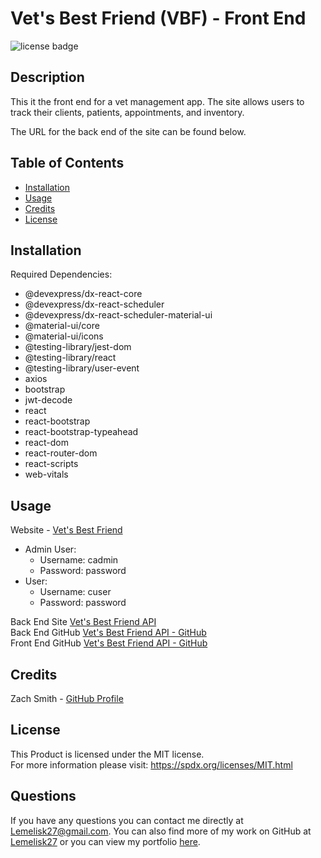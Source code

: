 # Vet's Best Friend (VBF) - Front End
![license badge](https://img.shields.io/badge/license-MIT-blue)
## Description
This it the front end for a vet management app. The site allows users to track their clients, patients, appointments, and inventory.  
  
The URL for the back end of the site can be found below.
## Table of Contents
- [Installation](#installation)
- [Usage](#usage)
- [Credits](#credits)
- [License](#license)
## Installation
Required Dependencies:
- @devexpress/dx-react-core
- @devexpress/dx-react-scheduler
- @devexpress/dx-react-scheduler-material-ui
- @material-ui/core
- @material-ui/icons
- @testing-library/jest-dom
- @testing-library/react
- @testing-library/user-event
- axios
- bootstrap
- jwt-decode
- react
- react-bootstrap
- react-bootstrap-typeahead
- react-dom
- react-router-dom
- react-scripts
- web-vitals
## Usage
Website - [Vet's Best Friend](https://vetbestfriend.herokuapp.com/)
- Admin User:  
    - Username: cadmin  
    - Password: password  
- User:
    - Username: cuser
    - Password: password
  
Back End Site [Vet's Best Friend API](https://vetbestfriend-back.herokuapp.com/)  
Back End GitHub [Vet's Best Friend API - GitHub](https://github.com/Lemelisk27/vbf-back)  
Front End GitHub [Vet's Best Friend API - GitHub](https://github.com/Lemelisk27/vbf-front)
## Credits
Zach Smith - [GitHub Profile](https://github.com/Lemelisk27@gmail.com)  
## License
This Product is licensed under the MIT license.  
For more information please visit: https://spdx.org/licenses/MIT.html
## Questions  
If you have any questions you can contact me directly at Lemelisk27@gmail.com. You can also find more of my work on GitHub at [Lemelisk27](https://github.com/Lemelisk27) or you can view my portfolio [here](https://lemelisk27.herokuapp.com/).